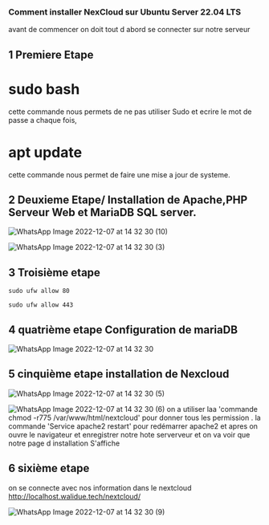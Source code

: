  ### Comment installer NexCloud sur Ubuntu Server 22.04 LTS
 avant de commencer on doit tout d abord  se connecter sur notre serveur 
 ## 1 Premiere Etape 
# sudo bash
cette commande nous permets de ne pas utiliser Sudo et ecrire le mot de passe a chaque fois,
# apt update
cette commande nous permet de faire une mise a jour de systeme.
## 2 Deuxieme Etape/ Installation de Apache,PHP Serveur Web et MariaDB SQL server.






![WhatsApp Image 2022-12-07 at 14 32 30 (10)](https://user-images.githubusercontent.com/105947276/206279890-96c48124-8c94-41ed-9f1e-16b353181da4.jpeg)

![WhatsApp Image 2022-12-07 at 14 32 30 (3)](https://user-images.githubusercontent.com/105947276/206280808-661b51fa-0dba-46fc-aa9c-bb32bcf7263d.jpeg)


## 3 Troisième etape 
```
sudo ufw allow 80  
```

```
sudo ufw allow 443
```

## 4 quatrième etape Configuration de mariaDB
![WhatsApp Image 2022-12-07 at 14 32 30](https://user-images.githubusercontent.com/105947276/206283121-9333951a-b48f-4983-9e7e-5005b5adc193.jpeg)
## 5 cinquième etape installation de Nexcloud
![WhatsApp Image 2022-12-07 at 14 32 30 (5)](https://user-images.githubusercontent.com/105947276/206283953-5f9d2756-c46c-4997-88b5-6d17011fbc57.jpeg)

![WhatsApp Image 2022-12-07 at 14 32 30 (6)](https://user-images.githubusercontent.com/105947276/206284605-82fdd9cd-93e1-4ecc-9459-02cb64e11c24.jpeg)
   on a utiliser laa 'commande chmod -r775 /var/www/html/nextcloud' pour donner tous les permission .
la commande 'Service apache2 restart' pour redémarrer apache2
et apres on ouvre le navigateur et enregistrer notre hote serverveur et on va voir que notre page d installation S'affiche 
## 6 sixième etape 
on se connecte avec nos information dans le nextcloud 
http://localhost.walidue.tech/nextcloud/


![WhatsApp Image 2022-12-07 at 14 32 30 (9)](https://user-images.githubusercontent.com/105947276/206288900-b220cb92-f8be-4057-ae2a-61bdac6727ca.jpeg)
